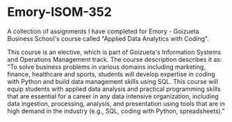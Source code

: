 # Emory-ISOM-352
A collection of assignments I have completed for Emory - Goizueta Business School's course called "Applied Data Analytics with Coding".

This course is an elective, which is part of Goizueta's Information Systems and Operations Management track. The course description describes it as:
   "To solve business problems in various domains including marketing, finance, healthcare and sports, students will develop expertise in coding with Python and build data management skills using SQL. This course will equip students with applied data analysis and practical programming skills that are essential for a career in any data intensive organization, including data ingestion, processing, analysis, and presentation using tools that are in high demand in the industry (e.g., SQL, coding with Python, spreadsheets)."

